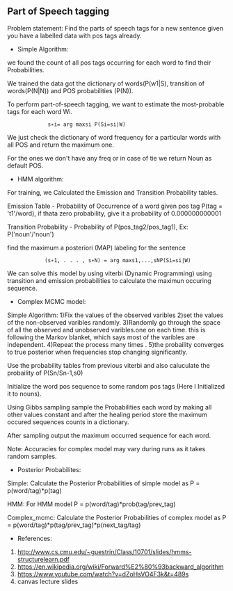
## Part of Speech tagging

Problem statement: Find the parts of speech tags for a new sentence given you have a labelled data with pos tags already.

* Simple Algorithm:

we found the count of all pos tags occurring for each word to find their Probabilities.

We trained the data got the dictionary of words(P(w1|S), transition of words(P(N|N)) and POS probabilities (P(N)).

To perform part-of-speech tagging, we want to estimate the most-probable tags for each word Wi.

                 s∗i= arg maxsi P(Si=si|W)
                 
We just check the dictionary of word frequency for a particular words with all POS and return the maximum one.

For the ones we don't have any freq or in case of tie we return Noun as default POS.

* HMM algorithm:

For training, we Calculated the Emission and Transition Probability tables.

Emission Table - Probability of Occurrence of a word given pos tag P(tag = 't1'/word), if thata zero probability, give it a probability of 0.000000000001

Transition Probability - Probability of P(pos_tag2/pos_tag1), Ex: P('noun'/'noun')

find the maximum a posteriori (MAP) labeling for the sentence

                (s∗1, . . . , s∗N) = arg maxs1,...,sNP(Si=si|W)
                
We can solve this model by using viterbi (Dynamic Programming) using transition and emission probabilities to calculate the maximun occuring sequence.

* Complex MCMC model:

Simple Algorithm:
1)Fix the values of the observed varibles
2)set the values of the non-observed varibles randomly.
3)Randomly go through  the space of all the observed and unobserved varibles.one on each time. this is following the Markov blanket, which says most of the varibles are
  independent.
4)Repeat the process many times .
5)the probaility converges to true posterior when frequencies stop changing significantly.

Use the probability tables from previous viterbi and also caluculate the probaility of P(Sn/Sn-1,s0)

Initialize the word pos sequence to some random pos tags (Here I Initialized it to nouns).

Using Gibbs sampling sample the Probabilities each word by making all other values constant and after the healing period store the maximum occured sequences counts in a dictionary.

After sampling output the maximum occurred sequence for each word.

Note: Accuracies for complex model may vary during runs as it takes random samples.

* Posterior Probabilites:

Simple: Calculate the Posterior Probabilities of simple model as P = p(word/tag)*p(tag)

HMM: For HMM model P = p(word/tag)*prob(tag/prev_tag)

Complex_mcmc: Calculate the Posterior Probabilities of complex model as P = p(word/tag)*p(tag/prev_tag)*p(next_tag/tag)

* References:
1. http://www.cs.cmu.edu/~guestrin/Class/10701/slides/hmms-structurelearn.pdf
2. https://en.wikipedia.org/wiki/Forward%E2%80%93backward_algorithm
3. https://www.youtube.com/watch?v=dZoHsVO4F3k&t=489s
4. canvas lecture slides
